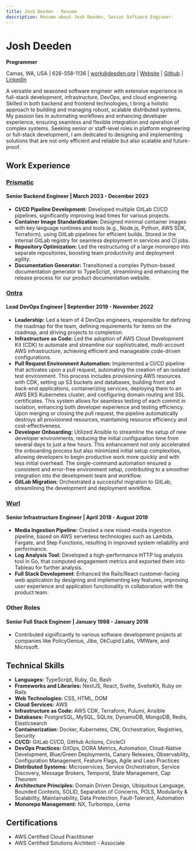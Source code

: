 ```yaml
---
title: Josh Deeden - Resume
description: Resume about Josh Deeden, Senior Software Engineer.
---
```

# Josh Deeden
**Programmer**

Camas, WA, USA | 626-558-1136 | work@deeden.org | [Website](https://josh.deeden.org) | [Github](http://github.com/gangster) | [LinkedIn](http://linkedin.com/in/jdeeden)

A versatile and seasoned software engineer with extensive experience in full-stack development, infrastructure, DevOps, and cloud engineering. Skilled in both backend and frontend technologies, I bring a holistic approach to building and managing robust, scalable distributed systems. My passion lies in automating workflows and enhancing developer experience, ensuring seamless and flexible integration and operation of complex systems. Seeking senior or staff-level roles in platform engineering or full-stack development, I am dedicated to designing and implementing solutions that are not only efficient and reliable but also scalable and future-proof.

## Work Experience

### [Prismatic](https://www.prismatic.io/)
#### Senior Backend Engineer | March 2023 - December 2023
- **CI/CD Pipeline Development:** Developed multiple GitLab CI/CD pipelines, significantly improving lead times for various projects.
- **Container Image Standardization:** Designed minimal container images with key language runtimes and tools (e.g., Node.js, Python, AWS SDK, Terraform), using GitLab pipelines for efficient builds. Stored in the internal GitLab registry for seamless deployment in services and CI jobs.
- **Repository Optimization:** Led the restructuring of a large monorepo into separate repositories, boosting team productivity and deployment agility.
- **Documentation Generator:** Transitioned a complex Python-based documentation generator to TypeScript, streamlining and enhancing the release process for our product documentation website.

### [Ontra](https://ontra.ai/)
#### Lead DevOps Engineer | September 2019 - November 2022
- **Leadership:** Led a team of 4 DevOps engineers, responsible for defining the roadmap for the team, defining requirements for items on the roadmap, and driving projects to completion.
- **Infrastructure as Code:** Led the adoption of AWS Cloud Development Kit (CDK) to automate and streamline our sophisticated, multi-account AWS infrastructure, achieving efficient and manageable code-driven configurations.
- **Pull Request Environment Automation:** Implemented a CI/CD pipeline that activates upon a pull request, automating the creation of an isolated test environment. This process includes provisioning AWS resources with CDK, setting up S3 buckets and databases, building front and back-end applications, containerizing services, deploying them to an AWS EKS Kubernetes cluster, and configuring domain routing and SSL certificates. This system allows for seamless testing of each commit in isolation, enhancing both developer experience and testing efficiency. Upon merging or closing the pull request, the pipeline automatically destroys all provisioned resources, maintaining resource efficiency and cost-effectiveness.
- **Developer Onboarding:** Utilized Ansible to streamline the setup of new developer environments, reducing the initial configuration time from several days to just a few hours. This enhancement not only accelerated the onboarding process but also minimized initial setup complexities, allowing developers to begin productive work more quickly and with less initial overhead. The single-command automation ensured a consistent and error-free environment setup, contributing to a smoother integration into the development team and workflow.
- **GitLab Migration:** Orchestrated a successful migration to GitLab, streamlining the development and deployment workflow.

### [Wurl](https://wurl.com/)
#### Senior Infrastructure Engineer | April 2018 - August 2019
- **Media Ingestion Pipeline:** Created a new mixed-media ingestion pipeline, based on AWS serverless technologies such as Lambda, Fargate, and Step Functions, resulting in improved system reliability and performance.
- **Log Analysis Tool:** Developed a high-performance HTTP log analysis tool in Go, that computed engagement metrics and exported them into Tableau for further analysis.
- **Full Stack Development**: Enhanced the Rails/React customer-facing web application by designing and implementing key features, improving user experience and application functionality in collaboration with the product team.

### Other Roles
#### Senior Full Stack Engineer | January 1998 - January 2018
- Contributed significantly to various software development projects at companies like PolicyGenius, Jibe, OkCupid Labs, VMWare, and Microsoft.

## Technical Skills
- **Languages:** TypeScript, Ruby, Go, Bash
- **Frameworks and Libraries:** NextJS, React, Svelte, SvelteKit, Ruby on Rails
- **Web Technologies:** CSS, HTML, DOM
- **Cloud Services:** AWS
- **Infrastructure as Code:** AWS CDK, Terraform, Pulumi, Ansible
- **Databases:** PostgreSQL, MySQL, SQLite, DynamoDB, MongoDB, Redis, Elasticsearch
- **Containerization:** Docker, Kubernetes, CNI, Orchestration, Registries, Security
- **CI/CD:** GitLab CI/CD, GitHub Actions, CircleCI
- **DevOps Practices:** GitOps, DORA Metrics, Automation, Cloud-Native Development, Blue/Green Deployments, Canary Releases, Observability, Configuration Management, Feature Flags, Agile and Lean Practices
- **Distributed Systems:** Microservices, Service Orchestration, Service Discovery, Message Brokers, Temporal, State Management, Cap Theorem
- **Architecture Principles:** Domain Driven Design, Ubiquitous Language, Bounded Contexts, SOLID, Separation of Concerns, POLS, Modularity & Scalability, Maintainability, Data Protection, Fault-Tolerant, Automation
- **Monorepo Management:** NX, Turborepo, Lerna

## Certifications
- AWS Certified Cloud Practitioner
- AWS Certified Solutions Architect - Associate
